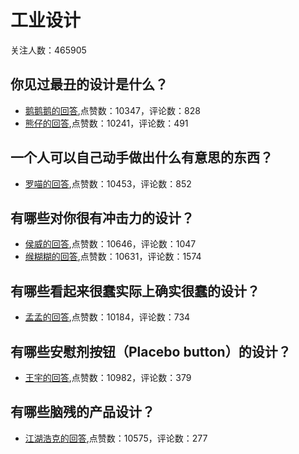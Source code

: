 #  工业设计 
关注人数：465905
## 你见过最丑的设计是什么？
- [鹅鹅鹅的回答](https://www.zhihu.com/question/37284137/answer/273802500),点赞数：10347，评论数：828
- [熊仔的回答](https://www.zhihu.com/question/37284137/answer/143968893),点赞数：10241，评论数：491
## 一个人可以自己动手做出什么有意思的东西？
- [罗喵的回答](https://www.zhihu.com/question/36255080/answer/100883215),点赞数：10453，评论数：852
## 有哪些对你很有冲击力的设计？
- [侯威的回答](https://www.zhihu.com/question/271634898/answer/364860023),点赞数：10646，评论数：1047
- [缑糊糊的回答](https://www.zhihu.com/question/271634898/answer/391047939),点赞数：10631，评论数：1574
## 有哪些看起来很蠢实际上确实很蠢的设计？
- [孟孟的回答](https://www.zhihu.com/question/36976624/answer/171702290),点赞数：10184，评论数：734
## 有哪些安慰剂按钮（Placebo button）的设计？
- [王宇的回答](https://www.zhihu.com/question/46493260/answer/432035497),点赞数：10982，评论数：379
## 有哪些脑残的产品设计？
- [江湖浩克的回答](https://www.zhihu.com/question/26606410/answer/526172292),点赞数：10575，评论数：277
